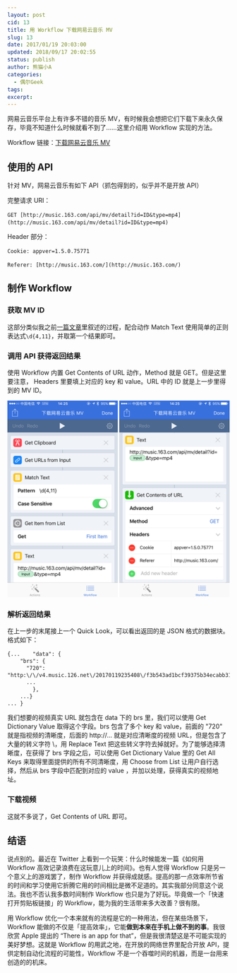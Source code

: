 ```yaml
---
layout: post
cid: 13
title: 用 Workflow 下载网易云音乐 MV
slug: 13
date: 2017/01/19 20:03:00
updated: 2018/09/17 20:02:55
status: publish
author: 熊猫小A
categories: 
  - 偶尔Geek
tags: 
excerpt: 
---
```



网易云音乐平台上有许多不错的音乐 MV，有时候我会想把它们下载下来永久保存，毕竟不知道什么时候就看不到了……这里介绍用 Workflow 实现的方法。


Workflow 链接：[下载网易云音乐 MV](https://workflow.is/workflows/6ae21db094af4d108080dfea674f3fc1)

## 使用的 API

针对 MV，网易云音乐有如下 API（抓包得到的，似乎并不是开放 API）

完整请求 URI：

`GET [http://music.163.com/api/mv/detail?id=ID&type=mp4](http://music.163.com/api/mv/detail?id=ID&type=mp4)`

Header 部分：

`Cookie: appver=1.5.0.75771`

`Referer: [http://music.163.com/](http://music.163.com/)`

## 制作 Workflow

### 获取 MV ID

这部分类似我之前[一篇文章](https://sspai.com/36548)里叙述的过程，配合动作 Match Text 使用简单的正则表达式`\d{4,11}`，并取第一个结果即可。

### 调用 API 获得返回结果

使用 Workflow 内置 Get Contents of URL 动作，Method 就是 GET。但是这里要注意， Headers 里要填上对应的 key 和 value。URL 中的 ID 就是上一步里得到的 MV ID。

![006tLtW4jw1fbvxa83iamj315y112dog.jpg](./assets/5cc2bdf8c824f.jpg)

### 解析返回结果

在上一步的末尾接上一个 Quick Look，可以看出返回的是 JSON 格式的数据块。格式如下：

```
{...    "data": {
    "brs": {
      "720": "http:\/\/v4.music.126.net\/20170119235408\/f3b543ad1bcf39375b34ecabb31ab4f5\/web\/cloudmusic\/ICQkICIgMSFhISA0YDAxMQ==\/mv\/505949\/6200d4cd93ccabb858b11dca70a8fed4.mp4",
      ...
    	},
    ...}
... } 

```

我们想要的视频真实 URL 就包含在 data 下的 brs 里，我们可以使用 Get Dictionary Value 取得这个字段。brs 包含了多个 key 和 value，前面的 "720" 就是指视频的清晰度，后面的 http:\/\/... 就是对应清晰度的视频 URL，但是包含了大量的转义字符 \，用 Replace Text 把这些转义字符去掉就好。为了能够选择清晰度，在获得了 brs 字段之后，可以使用 Get Dictionary Value 里的 Get All Keys 来取得里面提供的所有不同清晰度，用 Choose from List 让用户自行选择，然后从 brs 字段中匹配到对应的 value ，并加以处理，获得真实的视频地址。

### 下载视频

这就不多说了，Get Contents of URL 即可。

## 结语

说点别的。最近在 Twitter 上看到一个玩笑：什么时候能发一篇《如何用 Workflow 高效记录浪费在这玩意儿上的时间》。也有人觉得 Workflow 只是另一个意义上的游戏罢了，制作 Workflow 并获得成就感。提高的那一点效率所节省的时间和学习使用它折腾它用的时间相比是微不足道的。其实我部分同意这个说法。我也不否认我多数时间制作 Workflow 也只是为了好玩。毕竟做一个「快速打开剪贴板链接」的 Workflow，能为我的生活带来多大改善？很有限。

用 Workflow 优化一个本来就有的流程是它的一种用法，但在某些场景下，Workflow 能做的不仅是「提高效率」，它能**做到本来在手机上做不到的事**。我很欣赏 Apple 提出的 “There is an app for that”，但是我很清楚这是不可能实现的美好梦想。这就是 Workflow 的用武之地，在开放的网络世界里配合开放 API，提供定制自动化流程的可能性，Workflow 不是一个吞噬时间的机器，而是一台用来创造的的机床。